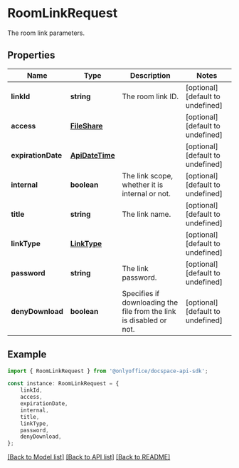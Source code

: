 # RoomLinkRequest

The room link parameters.

## Properties

Name | Type | Description | Notes
------------ | ------------- | ------------- | -------------
**linkId** | **string** | The room link ID. | [optional] [default to undefined]
**access** | [**FileShare**](FileShare.md) |  | [optional] [default to undefined]
**expirationDate** | [**ApiDateTime**](ApiDateTime.md) |  | [optional] [default to undefined]
**internal** | **boolean** | The link scope, whether it is internal or not. | [optional] [default to undefined]
**title** | **string** | The link name. | [optional] [default to undefined]
**linkType** | [**LinkType**](LinkType.md) |  | [optional] [default to undefined]
**password** | **string** | The link password. | [optional] [default to undefined]
**denyDownload** | **boolean** | Specifies if downloading the file from the link is disabled or not. | [optional] [default to undefined]

## Example

```typescript
import { RoomLinkRequest } from '@onlyoffice/docspace-api-sdk';

const instance: RoomLinkRequest = {
    linkId,
    access,
    expirationDate,
    internal,
    title,
    linkType,
    password,
    denyDownload,
};
```

[[Back to Model list]](../README.md#documentation-for-models) [[Back to API list]](../README.md#documentation-for-api-endpoints) [[Back to README]](../README.md)
